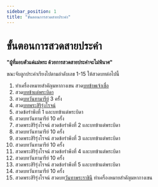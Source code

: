 ```yaml
---
sidebar_position: 1
title: "ขั้นตอนการสวดสายประคำ"
---
```


# ขั้นตอนการสวดสายประคำ

**"ผู้ที่มอบตัวแด่แม่พระ ด้วยการสวดสายประคำจะไม่พินาศ"**

ขณะจับลูกประคำเรียงไปตามลำดับเลข 1-15 ให้สวดบทต่อไปนี้

1. ทำเครื่องหมายสำคัญมหากางเขน สวด[บทข้าพเจ้าเชื่อ](/docs/christian-prayer/credo)
2. สวด[บทข้าแต่พระบิดา](/docs/christian-prayer/credo)
3. สวด[บทวันทามารีย์](/docs/christian-prayer/ave-maria) 3 ครั้ง
4. สวด[บทพระสิริรุ่งโรจน์](/docs/christian-prayer/gloria-patri)
5. สวดข้อรำพึงที่ 1 และบทข้าแต่พระบิดา
6. สวดบทวันทามารีย์ 10 ครั้ง
7. สวดพระสิริรุ่งโรจน์ สวดข้อรำพึงที่ 2 และบทข้าแต่พระบิดา
8. สวดบทวันทามารีย์ 10 ครั้ง
9. สวดพระสิริรุ่งโรจน์ สวดข้อรำพึงที่ 3 และบทข้าแต่พระบิดา
10. สวดบทวันทามารีย์ 10 ครั้ง
11. สวดพระสิริรุ่งโรจน์ สวดข้อรำพึงที่ 4 และบทข้าแต่พระบิดา
12. สวดบทวันทามารีย์ 10 ครั้ง
13. สวดพระสิริรุ่งโรจน์ สวดข้อรำพึงที่ 5 และบทข้าแต่พระบิดา
14. สวดบทวันทามารีย์ 10 ครั้ง
15. สวดพระสิริรุ่งโรจน์
สวดบท[วันทาพระราชินี](/docs/christian-prayer/salve-regina)
ทำเครื่องหมายสำคัญมหากางเขน
